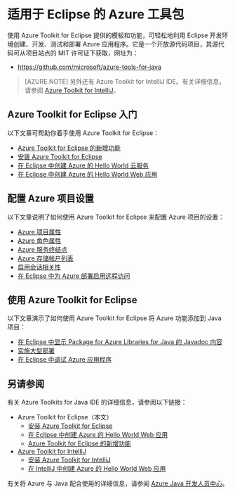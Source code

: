 <properties
	pageTitle="Azure Toolkit for Eclipse | Azure"
	description="了解 Azure Toolkit for Eclipse。"
	services=""
	documentationCenter="java"
	authors="rmcmurray"
	manager="wpickett"
	editor=""/>

<tags
	ms.service="multiple"
	ms.date="06/07/2016" 
	wacn.date="07/04/2016"/>

<!-- Legacy MSDN URL = https://msdn.microsoft.com/library/azure/hh694271.aspx -->

# 适用于 Eclipse 的 Azure 工具包

使用 Azure Toolkit for Eclipse 提供的模板和功能，可轻松地利用 Eclipse 开发环境创建、开发、测试和部署 Azure 应用程序。它是一个开放源代码项目，其源代码可从项目站点的 MIT 许可证下获取，网址为：

* <https://github.com/microsoft/azure-tools-for-java>

> [AZURE.NOTE] 另外还有 Azure Toolkit for IntelliJ IDE。有关详细信息，请参阅 [Azure Toolkit for IntelliJ]。

## Azure Toolkit for Eclipse 入门

以下文章可帮助你着手使用 Azure Toolkit for Eclipse：

* [Azure Toolkit for Eclipse 的新增功能]
* [安装 Azure Toolkit for Eclipse]
* [在 Eclipse 中创建 Azure 的 Hello World 云服务]
* [在 Eclipse 中创建 Azure 的 Hello World Web 应用]

## 配置 Azure 项目设置

以下文章说明了如何使用 Azure Toolkit for Eclipse 来配置 Azure 项目的设置：

* [Azure 项目属性]
* [Azure 角色属性]
* [Azure 服务终结点]
* [Azure 存储帐户列表]
* [启用会话相关性]
* [在 Eclipse 中为 Azure 部署启用远程访问]

## 使用 Azure Toolkit for Eclipse

以下文章演示了如何使用 Azure Toolkit for Eclipse 将 Azure 功能添加到 Java 项目：

* [在 Eclipse 中显示 Package for Azure Libraries for Java 的 Javadoc 内容]
* [实施大型部署]
* [在 Eclipse 中调试 Azure 应用程序]

## 另请参阅

有关 Azure Toolkits for Java IDE 的详细信息，请参阅以下链接：

- Azure Toolkit for Eclipse（本文）
  - [安装 Azure Toolkit for Eclipse]
  - [在 Eclipse 中创建 Azure 的 Hello World Web 应用]
  - [Azure Toolkit for Eclipse 的新增功能]
- [Azure Toolkit for IntelliJ]
  - [安装 Azure Toolkit for IntelliJ]
  - [在 IntelliJ 中创建 Azure 的 Hello World Web 应用]

有关将 Azure 与 Java 配合使用的详细信息，请参阅 [Azure Java 开发人员中心]。

<!-- URL List -->

[Azure Toolkit for IntelliJ]: /documentation/articles/azure-toolkit-for-intellij
[在 Eclipse 中创建 Azure 的 Hello World Web 应用]: /documentation/articles/app-service-web-eclipse-create-hello-world-web-app
[在 IntelliJ 中创建 Azure 的 Hello World Web 应用]: /documentation/articles/app-service-web-intellij-create-hello-world-web-app
[安装 Azure Toolkit for Eclipse]: /documentation/articles/azure-toolkit-for-eclipse-installation
[安装 Azure Toolkit for IntelliJ]: /documentation/articles/azure-toolkit-for-intellij-installation
[Azure Toolkit for Eclipse 的新增功能]: /documentation/articles/azure-toolkit-for-eclipse-whats-new

[Azure Java 开发人员中心]: /develop/java/

[Azure 项目属性]: /documentation/articles/azure-toolkit-for-eclipse-azure-project-properties
[Azure 角色属性]: /documentation/articles/azure-toolkit-for-eclipse-azure-role-properties
[Azure 服务终结点]: /documentation/articles/azure-toolkit-for-eclipse-azure-service-endpoints
[Azure 存储帐户列表]: /documentation/articles/azure-toolkit-for-eclipse-azure-storage-account-list
[在 Eclipse 中创建 Azure 的 Hello World 云服务]: /documentation/articles/azure-toolkit-for-eclipse-creating-a-hello-world-application
[在 Eclipse 中调试 Azure 应用程序]: /documentation/articles/azure-toolkit-for-eclipse-debugging-azure-applications
[实施大型部署]: /documentation/articles/azure-toolkit-for-eclipse-deploying-large-deployments
[在 Eclipse 中显示 Package for Azure Libraries for Java 的 Javadoc 内容]: /documentation/articles/azure-toolkit-for-eclipse-displaying-javadoc-content-for-azure-libraries
[在 Eclipse 中为 Azure 部署启用远程访问]: /documentation/articles/azure-toolkit-for-eclipse-enabling-remote-access-for-azure-deployments
[How to Authenticate Web Users with Azure Access Control Service Using Eclipse]: /documentation/articles/active-directory-java-authenticate-users-access-control-eclipse
[启用会话相关性]: /documentation/articles/azure-toolkit-for-eclipse-enable-session-affinity

<!-- [How to Maintain Session Data with Session Affinity]: http://go.microsoft.com/fwlink/?LinkID=699539 -->
<!-- [How to Use Co-located Caching]: http://go.microsoft.com/fwlink/?LinkID=699542 -->
<!-- [How to Use Dedicated Caching]: http://go.microsoft.com/fwlink/?LinkID=699543 -->
<!-- [How to Use JMS with AMQP 1.0 in Azure with Eclipse]: http://go.microsoft.com/fwlink/?LinkID=699544 -->
<!-- [How to Use SSL Offloading]: http://go.microsoft.com/fwlink/?LinkID=699545 -->
<!-- [SSL Offloading]: http://go.microsoft.com/fwlink/?LinkID=699549 -->
<!-- [Using the Azure Service Runtime Library in JSP]: http://go.microsoft.com/fwlink/?LinkID=699551 -->

<!---HONumber=Mooncake_0627_2016-->
